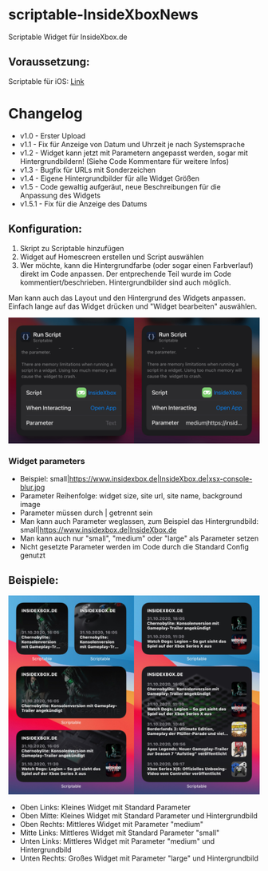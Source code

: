 # scriptable-InsideXboxNews
Scriptable Widget für InsideXbox.de

## Voraussetzung:

Scriptable für iOS: [Link](https://apps.apple.com/de/app/scriptable/id1405459188)

# Changelog

- v1.0 - Erster Upload
- v1.1 - Fix für Anzeige von Datum und Uhrzeit je nach Systemsprache
- v1.2 - Widget kann jetzt mit Parametern angepasst werden, sogar mit Hintergrundbildern! (Siehe Code Kommentare für weitere Infos)
- v1.3 - Bugfix für URLs mit Sonderzeichen
- v1.4 - Eigene Hintergrundbilder für alle Widget Größen
- v1.5 - Code gewaltig aufgeräut, neue Beschreibungen für die Anpassung des Widgets
- v1.5.1 - Fix für die Anzeige des Datums

## Konfiguration:

1. Skript zu Scriptable hinzufügen
2. Widget auf Homescreen erstellen und Script auswählen
3. Wer möchte, kann die Hintergrundfarbe (oder sogar einen Farbverlauf) direkt im Code anpassen. Der entprechende Teil wurde im Code kommentiert/beschrieben. Hintergrundbilder sind auch möglich.

Man kann auch das Layout und den Hintergrund des Widgets anpassen. Einfach lange auf das Widget drücken und "Widget bearbeiten" auswählen.

![widget-config](https://github.com/Saudumm/scriptable-InsideXboxNews/blob/main/widgetConfig.jpeg)

### Widget parameters
 - Beispiel: small|https://www.insidexbox.de|InsideXbox.de|xsx-console-blur.jpg
- Parameter Reihenfolge: widget size, site url, site name, background image
- Parameter müssen durch | getrennt sein
- Man kann auch Parameter weglassen, zum Beispiel das Hintergrundbild: small|https://www.insidexbox.de|InsideXbox.de
- Man kann auch nur "small", "medium" oder "large" als Parameter setzen
- Nicht gesetzte Parameter werden im Code durch die Standard Config genutzt

## Beispiele:

![widget-examples](https://github.com/Saudumm/scriptable-InsideXboxNews/blob/main/widgetExamples.jpeg)

- Oben Links: Kleines Widget mit Standard Parameter
- Oben Mitte:  Kleines Widget mit Standard Parameter und Hintergrundbild
- Oben Rechts: Mittleres Widget mit Parameter "medium"
- Mitte Links: Mittleres Widget mit Standard Parameter "small"
- Unten Links: Mittleres Widget mit Parameter "medium" und Hintergrundbild
- Unten Rechts: Großes Widget mit Parameter "large" und Hintergrundbild
